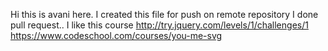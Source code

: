 Hi this is avani here.
I created this file for push on remote repository
I done pull request..
I like this course http://try.jquery.com/levels/1/challenges/1
https://www.codeschool.com/courses/you-me-svg
